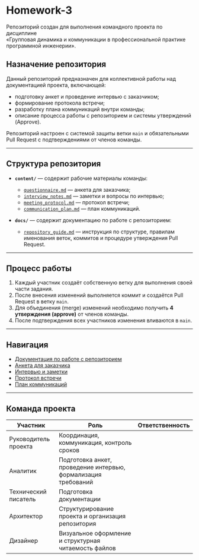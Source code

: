 # Homework-3

Репозиторий создан для выполнения командного проекта по дисциплине  
«Групповая динамика и коммуникации в профессиональной практике программной инженерии».

## Назначение репозитория

Данный репозиторий предназначен для коллективной работы над документацией проекта, включающей:
- подготовку анкет и проведение интервью с заказчиком;
- формирование протокола встречи;
- разработку плана коммуникаций внутри команды;
- описание процесса работы с репозиторием и системы утверждений (Approve).

Репозиторий настроен с системой защиты ветки `main` и обязательными Pull Request с подтверждениями от членов команды.

---

## Структура репозитория

- **`content/`** — содержит рабочие материалы команды:
  - [`questionnaire.md`](content/questionnaire.md) — анкета для заказчика;
  - [`interview_notes.md`](content/interview_notes.md) — заметки и вопросы по интервью;
  - [`meeting_protocol.md`](content/meeting_protocol.md) — протокол встречи;
  - [`communication_plan.md`](content/communication_plan.md) — план коммуникаций.

- **`docs/`** — содержит документацию по работе с репозиторием:
  - [`repository_guide.md`](docs/repository_guide.md) — инструкция по структуре, правилам именования веток, коммитов и процедуре утверждения Pull Request.

---

## Процесс работы

1. Каждый участник создаёт собственную ветку для выполнения своей части задания.  
2. После внесения изменений выполняется коммит и создаётся Pull Request в ветку `main`.  
3. Для объединения (merge) изменений необходимо получить **4 утверждения (approve)** от членов команды.  
4. После подтверждения всех участников изменения вливаются в `main`.  

---

## Навигация

- [Документация по работе с репозиторием](docs/repository_guide.md)  
- [Анкета для заказчика](content/questionnaire.md)  
- [Интервью и заметки](content/interview_notes.md)  
- [Протокол встречи](content/meeting_protocol.md)  
- [План коммуникаций](content/communication_plan.md)

---

## Команда проекта

| Участник | Роль | Ответственность |
|-----------|------|-----------------|
| Руководитель проекта | Координация, коммуникация, контроль сроков |
| Аналитик | Подготовка анкет, проведение интервью, формализация требований |
| Технический писатель | Подготовка документации |
| Архитектор | Структурирование проекта и организация репозитория |
| Дизайнер | Визуальное оформление и структурная читаемость файлов |
